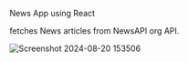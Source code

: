 News App using React

fetches News articles from NewsAPI org API.


![Screenshot 2024-08-20 153506](https://github.com/user-attachments/assets/56bbccb9-4aa4-4627-af1d-81c281004fb9)


